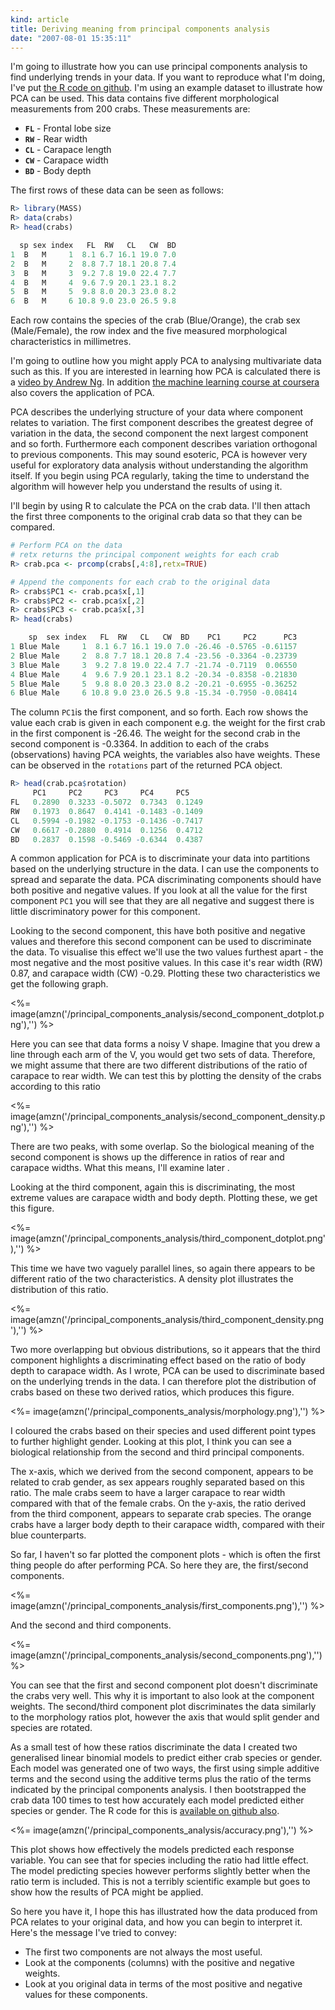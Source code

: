 ```yaml
--- 
kind: article
title: Deriving meaning from principal components analysis
date: "2007-08-01 15:35:11"
---
```


I'm going to illustrate how you can use principal components analysis to find
underlying trends in your data. If you want to reproduce what I'm doing, I've
put [the R code on github][code]. I'm using an example dataset to illustrate
how PCA can be used. This data contains five different morphological
measurements from 200 crabs. These measurements are:

[code]: https://gist.github.com/3969797#file_pca.r

  * <code>**FL**</code> - Frontal lobe size
  * <code>**RW**</code> - Rear width
  * <code>**CL**</code> - Carapace length
  * <code>**CW**</code> - Carapace width
  * <code>**BD**</code> - Body depth

The first rows of these data can be seen as follows:

~~~ R
R> library(MASS)
R> data(crabs)
R> head(crabs)

  sp sex index   FL  RW   CL   CW  BD
1  B   M     1  8.1 6.7 16.1 19.0 7.0
2  B   M     2  8.8 7.7 18.1 20.8 7.4
3  B   M     3  9.2 7.8 19.0 22.4 7.7
4  B   M     4  9.6 7.9 20.1 23.1 8.2
5  B   M     5  9.8 8.0 20.3 23.0 8.2
6  B   M     6 10.8 9.0 23.0 26.5 9.8
~~~

Each row contains the species of the crab (Blue/Orange), the crab sex
(Male/Female), the row index and the five measured morphological
characteristics in millimetres.

I'm going to outline how you might apply PCA to analysing multivariate data
such as this. If you are interested in learning how PCA is calculated there is a
[video by Andrew Ng][video]. In addition [the machine learning course at
coursera][coursera] also covers the application of PCA.

[video]: http://youtu.be/ey2PE5xi9-A?t=37m20s
[coursera]: https://www.coursera.org/course/ml

PCA describes the underlying structure of your data where component relates to
variation. The first component describes the greatest degree of variation in
the data, the second component the next largest component and so forth.
Furthermore each component describes variation orthogonal to previous
components. This may sound esoteric, PCA is however very useful for exploratory
data analysis without understanding the algorithm itself. If you begin using
PCA regularly, taking the time to understand the algorithm will however help
you understand the results of using it.

I'll begin by using R to calculate the PCA on the crab data. I'll then attach
the first three components to the original crab data so that they can be
compared. 

~~~ R
# Perform PCA on the data
# retx returns the principal component weights for each crab
R> crab.pca <- prcomp(crabs[,4:8],retx=TRUE)

# Append the components for each crab to the original data
R> crabs$PC1 <- crab.pca$x[,1]
R> crabs$PC2 <- crab.pca$x[,2]
R> crabs$PC3 <- crab.pca$x[,3]
R> head(crabs)

    sp  sex index   FL  RW   CL   CW  BD    PC1     PC2      PC3
1 Blue Male     1  8.1 6.7 16.1 19.0 7.0 -26.46 -0.5765 -0.61157
2 Blue Male     2  8.8 7.7 18.1 20.8 7.4 -23.56 -0.3364 -0.23739
3 Blue Male     3  9.2 7.8 19.0 22.4 7.7 -21.74 -0.7119  0.06550
4 Blue Male     4  9.6 7.9 20.1 23.1 8.2 -20.34 -0.8358 -0.21830
5 Blue Male     5  9.8 8.0 20.3 23.0 8.2 -20.21 -0.6955 -0.36252
6 Blue Male     6 10.8 9.0 23.0 26.5 9.8 -15.34 -0.7950 -0.08414
~~~

The column `PC1`is the first component, and so forth. Each row shows the value
each crab is given in each component e.g. the weight for the first crab in the
first component is -26.46. The weight for the second crab in the second
component is -0.3364. In addition to each of the crabs (observations) having PCA
weights, the variables also have weights. These can be observed in the
`rotations` part of the returned PCA object.

~~~ R
R> head(crab.pca$rotation)
     PC1     PC2     PC3     PC4     PC5
FL   0.2890  0.3233 -0.5072  0.7343  0.1249
RW   0.1973  0.8647  0.4141 -0.1483 -0.1409
CL   0.5994 -0.1982 -0.1753 -0.1436 -0.7417
CW   0.6617 -0.2880  0.4914  0.1256  0.4712
BD   0.2837  0.1598 -0.5469 -0.6344  0.4387
~~~

A common application for PCA is to discriminate your data into partitions based
on the underlying structure in the data. I can use the components to spread and
separate the data. PCA discriminating components should have both positive and
negative values. If you look at all the value for the first component `PC1` you
will see that they are all negative and suggest there is little discriminatory
power for this component. 

Looking to the second component, this have both positive and negative values
and therefore this second component can be used to discriminate the data. To
visualise this effect we'll use the two values furthest apart - the most
negative and the most positive values. In this case it's rear width (RW) 0.87,
and carapace width (CW) -0.29. Plotting these two characteristics we get the
following graph.

<%= image(amzn('/principal_components_analysis/second_component_dotplot.png'),'') %>

Here you can see that data forms a noisy V shape. Imagine that you drew a line
through each arm of the V, you would get two sets of data. Therefore, we might
assume that there are two different distributions of the ratio of carapace to
rear width. We can test this by plotting the density of the crabs according to
this ratio

<%= image(amzn('/principal_components_analysis/second_component_density.png'),'') %>

There are two peaks, with some overlap. So the biological meaning of the second
component is shows up the difference in ratios of rear and carapace widths.
What this means, I'll examine later .

Looking at the third component, again this is discriminating, the most extreme
values are carapace width and body depth. Plotting these, we get this figure.

<%= image(amzn('/principal_components_analysis/third_component_dotplot.png'),'') %>

This time we have two vaguely parallel lines, so again there appears to be
different ratio of the two characteristics. A density plot illustrates the
distribution of this ratio.

<%= image(amzn('/principal_components_analysis/third_component_density.png'),'') %>

Two more overlapping but obvious distributions, so it appears that the third
component highlights a discriminating effect based on the ratio of body depth
to carapace width. As I wrote, PCA can be used to discriminate based on the
underlying trends in the data. I can therefore plot the distribution of crabs
based on these two derived ratios, which produces this figure.

<%= image(amzn('/principal_components_analysis/morphology.png'),'') %>

I coloured the crabs based on their species and used different point types to
further highlight gender. Looking at this plot, I think you can see a
biological relationship from the second and third principal components.

The x-axis, which we derived from the second component, appears to be related
to crab gender, as sex appears roughly separated based on this ratio. The male
crabs seem to have a larger carapace to rear width compared with that of the
female crabs. On the y-axis, the ratio derived from the third component,
appears to separate crab species. The orange crabs have a larger body depth to
their carapace width, compared with their blue counterparts.

So far, I haven't so far plotted the component plots - which is often the first
thing people do after performing PCA. So here they are, the first/second
components.

<%= image(amzn('/principal_components_analysis/first_components.png'),'') %>

And the second and third components.

<%= image(amzn('/principal_components_analysis/second_components.png'),'') %>

You can see that the first and second component plot doesn't discriminate the
crabs very well. This why it is important to also look at the component
weights. The second/third component plot discriminates the data similarly to
the morphology ratios plot, however the axis that would split gender and
species are rotated.

As a small test of how these ratios discriminate the data I created two
generalised linear binomial models to predict either crab species or gender.
Each model was generated one of two ways, the first using simple additive terms
and the second using the additive terms plus the ratio of the terms indicated
by the principal components analysis. I then bootstrapped the crab data 100
times to test how accurately each model predicted either species or gender. The
R code for this is [available on github also][ml].

[ml]: https://gist.github.com/3969797#file-regression-r

<%= image(amzn('/principal_components_analysis/accuracy.png'),'') %>

This plot shows how effectively the models predicted each response variable.
You can see that for species including the ratio had little effect. The model
predicting species however performs slightly better when the ratio term is
included. This is not a terribly scientific example but goes to show how the
results of PCA might be applied.

So here you have it, I hope this has illustrated how the data produced from PCA
relates to your original data, and how you can begin to interpret it. Here's
the message I've tried to convey:

* The first two components are not always the most useful.
* Look at the components (columns) with the positive and negative weights.
* Look at you original data in terms of the most positive and negative values
  for these components.
